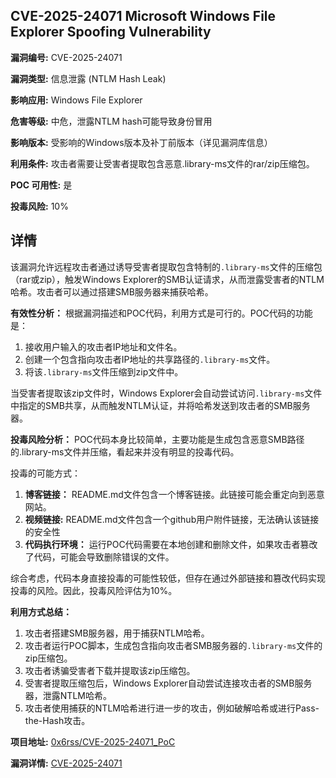 ## CVE-2025-24071 Microsoft Windows File Explorer Spoofing Vulnerability

**漏洞编号:** CVE-2025-24071

**漏洞类型:** 信息泄露 (NTLM Hash Leak)

**影响应用:** Windows File Explorer

**危害等级:** 中危，泄露NTLM hash可能导致身份冒用

**影响版本:** 受影响的Windows版本及补丁前版本（详见漏洞库信息）

**利用条件:** 攻击者需要让受害者提取包含恶意.library-ms文件的rar/zip压缩包。

**POC 可用性:** 是

**投毒风险:** 10%

## 详情

该漏洞允许远程攻击者通过诱导受害者提取包含特制的`.library-ms`文件的压缩包（rar或zip），触发Windows Explorer的SMB认证请求，从而泄露受害者的NTLM哈希。攻击者可以通过搭建SMB服务器来捕获哈希。 

**有效性分析：**
根据漏洞描述和POC代码，利用方式是可行的。POC代码的功能是：
1.  接收用户输入的攻击者IP地址和文件名。
2.  创建一个包含指向攻击者IP地址的共享路径的`.library-ms`文件。
3.  将该`.library-ms`文件压缩到zip文件中。

当受害者提取该zip文件时，Windows Explorer会自动尝试访问`.library-ms`文件中指定的SMB共享，从而触发NTLM认证，并将哈希发送到攻击者的SMB服务器。

**投毒风险分析：**
POC代码本身比较简单，主要功能是生成包含恶意SMB路径的.library-ms文件并压缩，看起来并没有明显的投毒代码。

投毒的可能方式：
1.  **博客链接：** README.md文件包含一个博客链接。此链接可能会重定向到恶意网站。
2. **视频链接:** README.md文件包含一个github用户附件链接，无法确认该链接的安全性
3.  **代码执行环境：** 运行POC代码需要在本地创建和删除文件，如果攻击者篡改了代码，可能会导致删除错误的文件。

综合考虑，代码本身直接投毒的可能性较低，但存在通过外部链接和篡改代码实现投毒的风险。因此，投毒风险评估为10%。

**利用方式总结：**
1.  攻击者搭建SMB服务器，用于捕获NTLM哈希。
2.  攻击者运行POC脚本，生成包含指向攻击者SMB服务器的`.library-ms`文件的zip压缩包。
3.  攻击者诱骗受害者下载并提取该zip压缩包。
4.  受害者提取压缩包后，Windows Explorer自动尝试连接攻击者的SMB服务器，泄露NTLM哈希。
5.  攻击者使用捕获的NTLM哈希进行进一步的攻击，例如破解哈希或进行Pass-the-Hash攻击。

**项目地址:** [0x6rss/CVE-2025-24071_PoC](https://github.com/0x6rss/CVE-2025-24071_PoC)

**漏洞详情:** [CVE-2025-24071](https://nvd.nist.gov/vuln/detail/CVE-2025-24071)